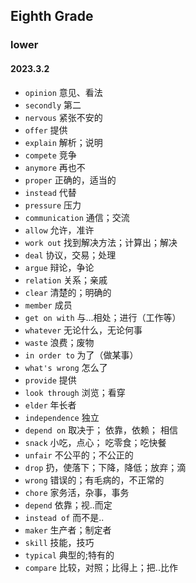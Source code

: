 ## Eighth Grade

### lower

#### 2023.3.2

* `opinion` 意见、看法
* `secondly` 第二
* `nervous` 紧张不安的 
* `offer` 提供
* `explain` 解析；说明
* `compete` 竞争
* `anymore` 再也不
* `proper` 正确的，适当的
* `instead` 代替
* `pressure` 压力
* `communication` 通信；交流
* `allow` 允许，准许
* `work out` 找到解决方法；计算出；解决
* `deal` 协议，交易；处理
* `argue` 辩论，争论
* `relation` 关系；亲戚
* `clear` 清楚的；明确的
* `member` 成员
* `get on with` 与...相处；进行（工作等）
* `whatever` 无论什么，无论何事
* `waste` 浪费；废物
* `in order to` 为了（做某事）
* `what's wrong` 怎么了
* `provide` 提供
* `look through` 浏览；看穿
* `elder` 年长者
* `independence` 独立
* `depend on` 取决于； 依靠，依赖； 相信
* `snack` 小吃，点心； 吃零食；吃快餐
* `unfair` 不公平的；不公正的
* `drop` 扔，使落下；下降，降低；放弃；滴
* `wrong` 错误的；有毛病的，不正常的
* `chore` 家务活，杂事，事务
* `depend` 依靠；视..而定
* `instead of` 而不是..
* `maker` 生产者；制定者
* `skill` 技能，技巧
* `typical` 典型的;特有的
* `compare` 比较，对照；比得上；把..比作

